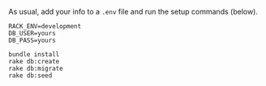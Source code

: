 As usual, add your info to a `.env` file and run the setup commands (below).

```
RACK_ENV=development
DB_USER=yours
DB_PASS=yours
```

```
bundle install
rake db:create
rake db:migrate
rake db:seed
```